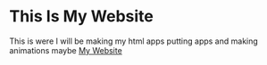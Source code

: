 This Is My Website
==================

This is were I will be making my html apps putting apps and making animations maybe [My Website](https://rythehi.github.io/)
